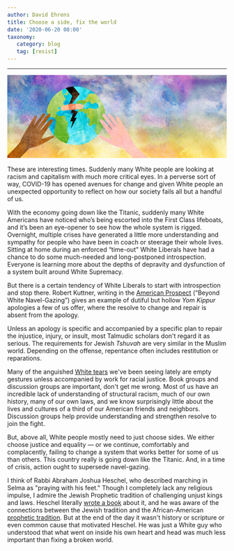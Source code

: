 ```yaml
---
author: David Ehrens
title: Choose a side, fix the world
date: '2020-06-20 08:00'
taxonomy:
   category: blog
   tag: [resist]
---
```

---

![](tikkunolam.jpg)

These are interesting times. Suddenly many White people are looking at racism and capitalism with much more critical eyes. In a perverse sort of way, COVID-19 has opened avenues for change and given White people an unexpected opportunity to reflect on how our society fails all but a handful of us.

With the economy going down like the Titanic, suddenly many White Americans have noticed who’s being escorted into the First Class lifeboats, and it’s been an eye-opener to see how the whole system is rigged. Overnight, multiple crises have generated a little more understanding and sympathy for people who have been in coach or steerage their whole lives. Sitting at home during an enforced “time-out" White Liberals have had a chance to do some much-needed and long-postponed introspection. Everyone is learning more about the depths of depravity and dysfunction of a system built around White Supremacy.

But there is a certain tendency of White Liberals to start with introspection and stop there. Robert Kuttner, writing in the [American Prospect](https://prospect.org/blogs/tap/beyond-white-navel-gazing/) (“Beyond White Navel-Gazing”) gives an example of dutiful but hollow *Yom Kippur* apologies a few of us offer, where the resolve to change and repair is absent from the apology.

Unless an apology is specific and accompanied by a specific plan to repair the injustice, injury, or insult, most Talmudic scholars don't regard it as serious. The requirements for Jewish *Tshuvah* are very similar in the Muslim world. Depending on the offense, repentance often includes restitution or reparations.

Many of the anguished [White tears](https://everydayfeminism.com/2016/02/white-people-emotions-tears/) we've been seeing lately are empty gestures unless accompanied by work for racial justice. Book groups and discussion groups are important, don't get me wrong. Most of us have an incredible lack of understanding of structural racism, much of our own history, many of our own laws, and we know surprisingly little about the lives and cultures of a third of our American friends and neighbors. Discussion groups help provide understanding and strengthen resolve to join the fight.

But, above all, White people mostly need to just choose sides. We either choose justice and equality — or we continue, comfortably and complacently, failing to change a system that works better for some of us than others. This country really is going down like the Titanic. And, in a time of crisis, action ought to supersede navel-gazing. 

I think of Rabbi Abraham Joshua Heschel, who described marching in Selma as "praying with his feet." Though I completely lack any religious impulse, I admire the Jewish Prophetic tradition of challenging unjust kings and laws. Heschel literally [wrote a book](https://www.goodreads.com/book/show/100100.The_Prophets) about it, and he was aware of the connections between the Jewish tradition and the African-American [prophetic tradition](https://www.goodreads.com/book/show/20588663-black-prophetic-fire). But at the end of the day it wasn't history or scripture or even common cause that motivated Heschel. He was just a White guy who understood that what went on inside his own heart and head was much less important than fixing a broken world.

